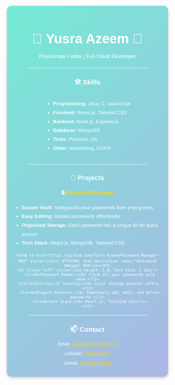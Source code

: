 
<div align="center" style="font-family: Arial, sans-serif; padding: 20px; background: linear-gradient(135deg, #74ebd5, #acb6e5); border-radius: 15px; color: #fff; transition: all 0.3s ease-in-out; box-shadow: 0px 4px 10px rgba(0, 0, 0, 0.2);">
  <h1 style="font-size: 3em; margin-bottom: 0.5em;">🌟 Yusra Azeem 🌟</h1>
  <p style="font-size: 1.2em; margin-bottom: 1.5em;">Passionate Coder | Full-Stack Developer</p>
  
  <hr style="border: none; height: 1px; background: #fff; margin: 1.5em auto; width: 80%;">

  <h2 style="color: #fff;">🛠️ Skills</h2>
  <ul align="left" style="display: inline-block; text-align: left; line-height: 1.8; font-size: 1.1em; max-width: 500px;">
    <li><b>Programming:</b> Java, C, JavaScript</li>
    <li><b>Frontend:</b> React.js, Tailwind CSS</li>
    <li><b>Backend:</b> Node.js, Express.js</li>
    <li><b>Database:</b> MongoDB</li>
    <li><b>Tools:</b> Postman, Git</li>
    <li><b>Other:</b> Networking, OOPS</li>
  </ul>
  
  <hr style="border: none; height: 1px; background: #fff; margin: 1.5em auto; width: 80%;">

  <h2 style="color: #fff;">🌟 Projects</h2>
  
  <div align="center" style="max-width: 700px; margin: auto;">
    <h3>🔒 <a href="https://github.com/Yusra-Azeem/Password_Manager" style="color: #ffd700; text-decoration: none;">Password Manager</a></h3>
    <ul align="left" style="line-height: 1.8; font-size: 1.1em;">
      <li><b>Secure Vault:</b> Safeguards your passwords from prying eyes.</li>
      <li><b>Easy Editing:</b> Update passwords effortlessly.</li>
      <li><b>Organized Storage:</b> Each password has a unique ID for quick access.</li>
      <li><b>Tech Stack:</b> React.js, MongoDB, Tailwind CSS</li>
    </ul>

    <h3>🔒 <a href="https://github.com/Yusra-Azeem/Password_Manager-MAX" style="color: #ffd700; text-decoration: none;">Password Manager MAX</a></h3>
    <ul align="left" style="line-height: 1.8; font-size: 1.1em;">
      <li><b>Password Keeper:</b> Track all your passwords with ease.</li>
      <li><b>Fortress of Security:</b> Local storage ensures safety.</li>
      <li><b>Elegant Features:</b> Seamlessly add, edit, and delete passwords.</li>
      <li><b>Tech Stack:</b> React.js, Tailwind CSS</li>
    </ul>
  </div>
  
  <hr style="border: none; height: 1px; background: #fff; margin: 1.5em auto; width: 80%;">

  <h2 style="color: #fff;">📫 Contact</h2>
  <p>Email: <a href="mailto:yuzhere55@gmail.com" style="color: #ffd700;">yuzhere55@gmail.com</a></p>
  <p>LinkedIn: <a href="https://www.linkedin.com/in/yusraazeem55/" style="color: #ffd700;">Yusra Azeem</a></p>
  <p>GitHub: <a href="https://github.com/Yusra-Azeem" style="color: #ffd700;">@Yusra-Azeem</a></p>
</div>
